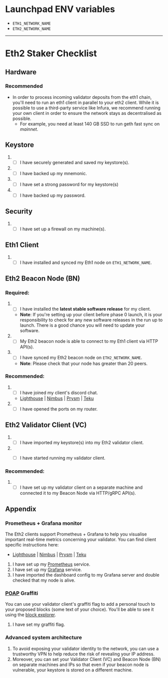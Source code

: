 # Launchpad ENV variables

- `ETH1_NETWORK_NAME`
- `ETH2_NETWORK_NAME`

----

# Eth2 Staker Checklist

## Hardware

### Recommended

- In order to process incoming validator deposits from the eth1 chain, you'll need to run an eth1 client in parallel to your eth2 client. While it is possible to use a third-party service like Infura, we recommend running your own client in order to ensure the network stays as decentralised as possible.
    - For example, you need at least 140 GB SSD to run geth fast sync on *mainnet*.

## Keystore
1. - [ ] I have securely generated and saved my keystore(s).
1. - [ ] I have backed up my mnemonic.
1. - [ ] I have set a strong password for my keystore(s)
1. - [ ] I have backed up my password. 

## Security
1. - [ ] I have set up a firewall on my machine(s).

## Eth1 Client

1. - [ ] I have installed and synced my Eth1 node on `ETH1_NETWORK_NAME`.

## Eth2 Beacon Node (BN)

### Required:
1. - [ ] I have installed the **latest stable software release** for my client.
    - **Note**: If you're setting up your client before phase 0 launch, it is your responsibility to check for any new software releases in the run up to launch. There is a good chance you will need to update your software.
1. - [ ] My Eth2 beacon node is able to connect to my Eth1 client via HTTP API(s).
1. - [ ] I have synced my Eth2 beacon node on `ETH2_NETWORK_NAME`.
    - **Note**: Please check that your node has greater than 20 peers.

### Recommended:
1. - [ ] I have joined my client's discord chat.
    - [Lighthouse](https://discord.gg/uC7TuaH) | [Nimbus](https://discord.gg/YbTCNat) | [Prysm](https://discord.gg/KSA7rPr) | [Teku](https://discord.gg/vZPbTfw)
1. - [ ] I have opened the ports on my router.

## Eth2 Validator Client (VC)
1. - [ ] I have imported my keystore(s) into my Eth2 validator client.
1. - [ ] I have started running my validator client.


### Recommended:
1. - [ ] I have set up my validator client on a separate machine and connected it to my Beacon Node via HTTP/gRPC API(s).

## Appendix

### Prometheus + Grafana monitor

The Eth2 clients support Prometheus + Grafana to help you visualise important real-time metrics concerning your validator. You can find client specific instructions here:

- [Lighthouse](https://github.com/sigp/lighthouse-metrics) | [Nimbus](https://status-im.github.io/nimbus-eth2/metrics-pretty-pictures.html) | [Prysm](https://docs.prylabs.network/docs/prysm-usage/monitoring/grafana-dashboard/) | [Teku](https://docs.teku.consensys.net/en/latest/HowTo/Monitor/Metrics/)

1. I have set up my [Prometheus](https://prometheus.io/) service.
1. I have set up my [Grafana](https://grafana.com/) service.
1. I have imported the dashboard config to my Grafana server and double checked that my node is alive.
    
### [POAP](https://beaconcha.in/poap) Graffiti

You can use your validator client's graffiti flag to add a personal touch to your proposed blocks (some text of your choice). You'll be able to see it using the [block explorer](https://beaconcha.in/).

1. I have set my graffiti flag.

### Advanced system architecture

1. To avoid exposing your validator identity to the network, you can use a trustworthy VPN to help reduce the risk of revealing your IP address.
1. Moreover, you can set your Validator Client (VC) and Beacon Node (BN) on separate machines and IPs so that even if your beacon node is vulnerable, your keystore is stored on a different machine.
